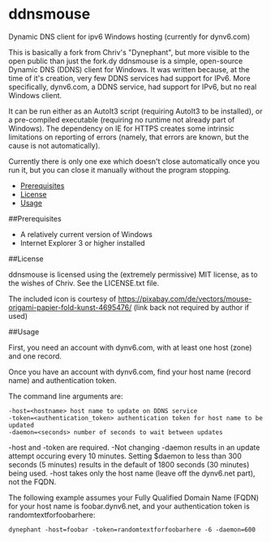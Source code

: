 # ddnsmouse
Dynamic DNS client for ipv6 Windows hosting (currently for dynv6.com) 


This is basically a fork from Chriv's "Dynephant", but more visible to the open public than just the fork.dy
ddnsmouse is a simple, open-source Dynamic DNS (DDNS) client for Windows. It was written because, at the time of it's creation, very few DDNS services had support for IPv6. More specifically, dynv6.com, a DDNS service, had support for IPv6, but no real Windows client.

It can be run either as an AutoIt3 script (requiring AutoIt3 to be installed), or a pre-compiled executable (requiring no runtime not already part of Windows). The dependency on IE for HTTPS creates some intrinsic limitations on reporting of errors (namely, that errors are known, but the cause is not automatically).

Currently there is only one exe which doesn't close automatically once you run it, but you can close it manually without the program stopping. 

* [Prerequisites](#prerequisites)
* [License](#license)
* [Usage](#usage)

##Prerequisites

* A relatively current version of Windows
* Internet Explorer 3 or higher installed

##License

ddnsmouse is licensed using the (extremely permissive) MIT license, as to the wishes of Chriv.
See the LICENSE.txt file.

The included icon is courtesy of https://pixabay.com/de/vectors/mouse-origami-papier-fold-kunst-4695476/
(link back not required by author if used)

##Usage

First, you need an account with dynv6.com, with at least one host (zone) and one record.

Once you have an account with dynv6.com, find your host name (record name) and
authentication token.

The command line arguments are:

    -host=<hostname> host name to update on DDNS service
    -token=<authentication_token> authentication token for host name to be updated
    -daemon=<seconds> number of seconds to wait between updates


-host and -token are required.
-Not changing -daemon results in an update attempt occuring every 10 minutes. Setting $daemon to less than 300 seconds (5 minutes) results in the default
of 1800 seconds (30 minutes) being used.
-host takes only the host name (leave off the dynv6.net part), not the FQDN.


The following example assumes your Fully Qualified Domain Name (FQDN)
for your host name is foobar.dynv6.net, and your authentication token
is randomtextforfoobarhere:

```
dynephant -host=foobar -token=randomtextforfoobarhere -6 -daemon=600
```
